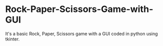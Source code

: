 # Rock-Paper-Scissors-Game-with-GUI
It's a basic Rock, Paper, Scissors game with a GUI coded in python using tkinter.
